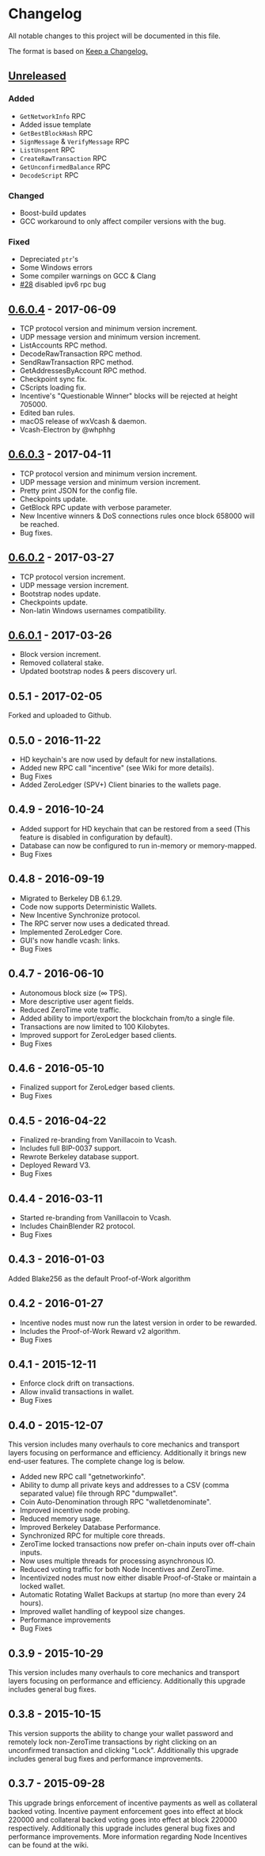 # Changelog

All notable changes to this project will be documented in this file.

The format is based on [Keep a Changelog.](http://keepachangelog.com/en/1.0.0/)

## [Unreleased]

### Added

* `GetNetworkInfo` RPC
* Added issue template
* `GetBestBlockHash` RPC
* `SignMessage` & `VerifyMessage` RPC
* `ListUnspent` RPC
* `CreateRawTransaction` RPC
* `GetUnconfirmedBalance` RPC
* `DecodeScript` RPC

### Changed

* Boost-build updates
* GCC workaround to only affect compiler versions with the bug.

### Fixed

* Depreciated `ptr`'s
* Some Windows errors
* Some compiler warnings on GCC & Clang
* [#28](https://github.com/openvcash/vcash/issues/28) disabled ipv6 rpc bug

## [0.6.0.4] - 2017-06-09

* TCP protocol version and minimum version increment.
* UDP message version and minimum version increment.
* ListAccounts RPC method.
* DecodeRawTransaction RPC method.
* SendRawTransaction RPC method.
* GetAddressesByAccount RPC method.
* Checkpoint sync fix.
* CScripts loading fix.
* Incentive's "Questionable Winner" blocks will be rejected at height 705000.
* Edited ban rules.
* macOS release of wxVcash & daemon.
* Vcash-Electron by @whphhg

## [0.6.0.3] - 2017-04-11

* TCP protocol version and minimum version increment.
* UDP message version and minimum version increment.
* Pretty print JSON for the config file.
* Checkpoints update.
* GetBlock RPC update with verbose parameter.
* New Incentive winners & DoS connections rules once block 658000 will be reached.
* Bug fixes.

## [0.6.0.2] - 2017-03-27

* TCP protocol version increment.
* UDP message version increment.
* Bootstrap nodes update.
* Checkpoints update.
* Non-latin Windows usernames compatibility.

## [0.6.0.1] - 2017-03-26

* Block version increment.
* Removed collateral stake.
* Updated bootstrap nodes & peers discovery url.

## 0.5.1 - 2017-02-05

Forked and uploaded to Github.

## 0.5.0 - 2016-11-22

* HD keychain's are now used by default for new installations.
* Added new RPC call "incentive" (see Wiki for more details).
* Bug Fixes
* Added ZeroLedger (SPV+) Client binaries to the wallets page.

## 0.4.9 - 2016-10-24

* Added support for HD keychain that can be restored from a seed (This feature is disabled in configuration by default).
* Database can now be configured to run in-memory or memory-mapped.
* Bug Fixes

## 0.4.8 - 2016-09-19

* Migrated to Berkeley DB 6.1.29.
* Code now supports Deterministic Wallets.
* New Incentive Synchronize protocol.
* The RPC server now uses a dedicated thread.
* Implemented ZeroLedger Core.
* GUI's now handle vcash: links.
* Bug Fixes

## 0.4.7 - 2016-06-10

* Autonomous block size (∞ TPS).
* More descriptive user agent fields.
* Reduced ZeroTime vote traffic.
* Added ability to import/export the blockchain from/to a single file.
* Transactions are now limited to 100 Kilobytes.
* Improved support for ZeroLedger based clients.
* Bug Fixes

## 0.4.6 - 2016-05-10

* Finalized support for ZeroLedger based clients.
* Bug Fixes

## 0.4.5 - 2016-04-22

* Finalized re-branding from Vanillacoin to Vcash.
* Includes full BIP-0037 support.
* Rewrote Berkeley database support.
* Deployed Reward V3.
* Bug Fixes

## 0.4.4 - 2016-03-11

* Started re-branding from Vanillacoin to Vcash.
* Includes ChainBlender R2 protocol.
* Bug Fixes

## 0.4.3 - 2016-01-03

Added Blake256 as the default Proof-of-Work algorithm

## 0.4.2 - 2016-01-27

* Incentive nodes must now run the latest version in order to be rewarded.
* Includes the Proof-of-Work Reward v2 algorithm.
* Bug Fixes

## 0.4.1 - 2015-12-11

* Enforce clock drift on transactions.
* Allow invalid transactions in wallet.
* Bug Fixes

## 0.4.0 - 2015-12-07

This version includes many overhauls to core mechanics and transport layers focusing on performance and efficiency. Additionally it brings new end-user features. The complete change log is below.

* Added new RPC call "getnetworkinfo".
* Ability to dump all private keys and addresses to a CSV (comma separated value) file through RPC "dumpwallet".
* Coin Auto-Denomination through RPC "walletdenominate".
* Improved incentive node probing.
* Reduced memory usage.
* Improved Berkeley Database Performance.
* Synchronized RPC for multiple core threads.
* ZeroTime locked transactions now prefer on-chain inputs over off-chain inputs.
* Now uses multiple threads for processing asynchronous IO.
* Reduced voting traffic for both Node Incentives and ZeroTime.
* Incentivized nodes must now either disable Proof-of-Stake or maintain a locked wallet.
* Automatic Rotating Wallet Backups at startup (no more than every 24 hours).
* Improved wallet handling of keypool size changes.
* Performance improvements
* Bug Fixes

## 0.3.9 - 2015-10-29

This version includes many overhauls to core mechanics and transport layers focusing on performance and efficiency. Additionally this upgrade includes general bug fixes.

## 0.3.8 - 2015-10-15

This version supports the ability to change your wallet password and remotely lock non-ZeroTime transactions by right clicking on an unconfirmed transaction and clicking "Lock". Additionally this upgrade includes general bug fixes and performance improvements.

## 0.3.7 - 2015-09-28

This upgrade brings enforcement of incentive payments as well as collateral backed voting. Incentive payment enforcement goes into effect at block 220000 and collateral backed voting goes into effect at block 220000 respectively. Additionally this upgrade includes general bug fixes and performance improvements. More information regarding Node Incentives can be found at the wiki.

[unreleased]: https://github.com/openvcash/vcash/compare/0.6.0.4...HEAD
[0.6.0.4]: https://github.com/openvcash/vcash/compare/0.6.0.3...0.6.0.4
[0.6.0.3]: https://github.com/openvcash/vcash/compare/0.6.0.2...0.6.0.3
[0.6.0.2]: https://github.com/openvcash/vcash/compare/0.6.0.1...0.6.0.2
[0.6.0.1]: https://github.com/openvcash/vcash/compare/0.5.0...0.6.0.1
